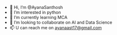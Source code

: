 - 👋 Hi, I’m @AyanaSanthosh
- 👀 I’m interested in python
- 🌱 I’m currently learning MCA
- 💞️ I’m looking to collaborate on AI and Data Science
- 📫 U can reach me on ayanaast17@gmail.com 

<!---
AyanaSanthosh/AyanaSanthosh is a ✨ special ✨ repository because its `README.md` (this file) appears on your GitHub profile.
You can click the Preview link to take a look at your changes.
--->
